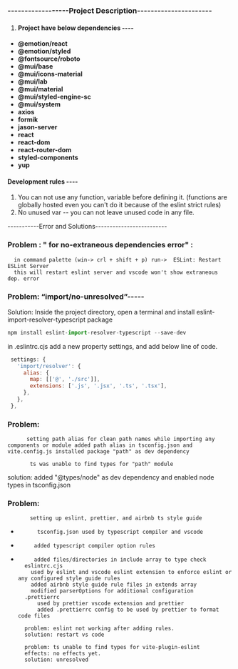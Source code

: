### ------------------Project Description----------------------

1. #### Project have below dependencies ----

- **@emotion/react**
- **@emotion/styled**
- **@fontsource/roboto**
- **@mui/base**
- **@mui/icons-material**
- **@mui/lab**
- **@mui/material**
- **@mui/styled-engine-sc**
- **@mui/system**
- **axios**
- **formik**
- **jason-server**
- **react**
- **react-dom**
- **react-router-dom**
- **styled-components**
- **yup**

#### Development rules ----

1. You can not use any function, variable before defining it. (functions are globally hosted even you can't do it because of the eslint strict rules)
2. No unused var -- you can not leave unused code in any file.

-----------Error and Solutions-------------------------

### Problem : " for no-extraneous dependencies error" :

      in command palette (win-> crl + shift + p) run->  ESLint: Restart ESLint Server
      this will restart eslint server and vscode won't show extraneous dep. error


### Problem: “import/no-unresolved”-----

Solution: Inside the project directory, open a terminal and install eslint-import-resolver-typescript package

```javascript
npm install eslint-import-resolver-typescript --save-dev
```

in .eslintrc.cjs add a new property settings, and add below line of code.

```javascript
 settings: {
   'import/resolver': {
     alias: {
       map: [['@', './src']],
       extensions: ['.js', '.jsx', '.ts', '.tsx'],
     },
   },
 },
```

### Problem:

          setting path alias for clean path names while importing any components or module added path alias in tsconfig.json and vite.config.js installed package "path" as dev dependency

           ts was unable to find types for "path" module

solution:
added "@types/node" as dev dependency and enabled node types in tsconfig.json

### Problem:

           setting up eslint, prettier, and airbnb ts style guide

-           tsconfig.json used by typescript compiler and vscode
-          added typescript compiler option rules
-          added files/directories in include array to type check
        eslintrc.cjs
          used by eslint and vscode eslint extension to enforce eslint or any configured style guide rules
          added airbnb style guide rule files in extends array
          modified parserOptions for additional configuration
        .prettierrc
            used by prettier vscode extension and prettier
            added .prettierrc config to be used by prettier to format code files

        problem: eslint not working after adding rules.
        solution: restart vs code

        problem: ts unable to find types for vite-plugin-eslint
        effects: no effects yet.
        solution: unresolved
